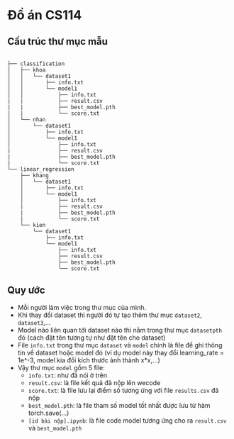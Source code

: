 # Đồ án CS114

## Cấu trúc thư mục mẫu
<pre><code>
├── classification
│   ├── khoa
│   │   └── dataset1
│   │       ├── info.txt
│   │       └── model1
│   │           ├── info.txt
|   |           ├── result.csv
|   |           ├── best_model.pth
|   |           └── score.txt
│   └── nhan
│       └── dataset1
│           ├── info.txt
│           └── model1
│               ├── info.txt
|               ├── result.csv
|               ├── best_model.pth
|               └── score.txt
└── linear_regression
    ├── khang
    │   └── dataset1
    │       ├── info.txt
    │       └── model1
    │           ├── info.txt
    |           ├── result.csv
    |           ├── best_model.pth
    |           └── score.txt
    └── kien
        └── dataset1
            ├── info.txt
            └── model1
                ├── info.txt
                ├── result.csv
                ├── best_model.pth
                └── score.txt
</code></pre>

## Quy ước
- Mỗi người làm việc trong thư mục của mình.
- Khi thay đổi dataset thì người đó tự tạo thêm thư mục `dataset2`, `dataset3`,...
- Model nào liên quan tới dataset nào thì nằm trong thư mục `datasetpth` đó (cách đặt tên tương tự như đặt tên cho dataset)
- File `info.txt` trong thư mục `dataset` và `model` chính là file để ghi thông tin về dataset hoặc model đó (ví dụ model này thay đổi learning_rate = 1e^-3, model kia đổi kích thước ảnh thành x*x,...)
- Vậy thư mục `model` gồm 5 file:
  - `info.txt`: như đã nói ở trên
  - `result.csv`: là file kết quả đã nộp lên wecode
  - `score.txt`: là file lưu lại điểm số tương ứng với file `results.csv` đã nộp
  - `best_model.pth`: là file tham số model tốt nhất được lưu từ hàm torch.save(...)
  - `[id bài nộp].ipynb`: là file code model tương ứng cho ra `result.csv` và `best_model.pth`
